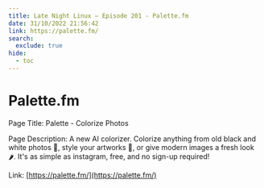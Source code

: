 ```yaml
---
title: Late Night Linux – Episode 201 - Palette.fm
date: 31/10/2022 21:56:42
link: https://palette.fm/
search:
  exclude: true
hide:
  - toc
---
```


# Palette.fm

Page Title: Palette - Colorize Photos

Page Description: A new AI colorizer. Colorize anything from old black and white photos 📸, style your artworks 🎨, or give modern images a fresh look 🌶. It's as simple as instagram, free, and no sign-up required! 

Link: [https://palette.fm/](https://palette.fm/)